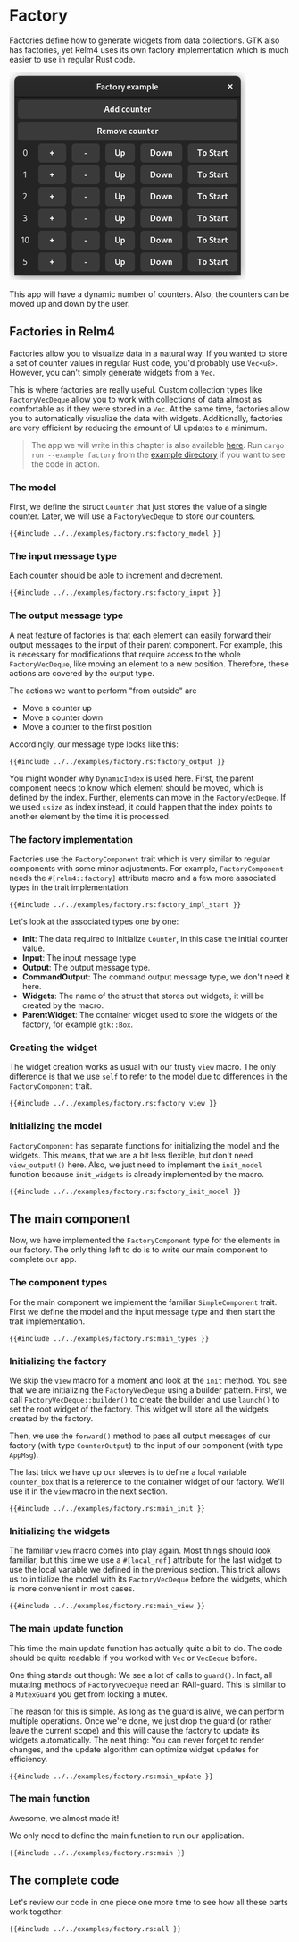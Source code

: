 # Factory

Factories define how to generate widgets from data collections. 
GTK also has factories, yet Relm4 uses its own factory implementation which is much easier to use in regular Rust code.

![App screenshot dark](../img/screenshots/factory-dark.png)

This app will have a dynamic number of counters.
Also, the counters can be moved up and down by the user.

## Factories in Relm4

Factories allow you to visualize data in a natural way.
If you wanted to store a set of counter values in regular Rust code, you'd probably use `Vec<u8>`.
However, you can't simply generate widgets from a `Vec`.

This is where factories are really useful.
Custom collection types like `FactoryVecDeque` allow you to work with collections of data almost as comfortable as if they were stored in a `Vec`.
At the same time, factories allow you to automatically visualize the data with widgets.
Additionally, factories are very efficient by reducing the amount of UI updates to a minimum.

> The app we will write in this chapter is also available [here](https://github.com/Relm4/Relm4/blob/main/examples/factory.rs).
> Run `cargo run --example factory` from the [example directory](https://github.com/Relm4/Relm4/tree/main/examples) if you want to see the code in action.

### The model

First, we define the struct `Counter` that just stores the value of a single counter.
Later, we will use a `FactoryVecDeque` to store our counters.


```rust,no_run,noplayground
{{#include ../../examples/factory.rs:factory_model }}
```

### The input message type

Each counter should be able to increment and decrement.

```rust,no_run,noplayground
{{#include ../../examples/factory.rs:factory_input }}
```

### The output message type

A neat feature of factories is that each element can easily forward their output messages to the input of their parent component.
For example, this is necessary for modifications that require access to the whole `FactoryVecDeque`, like moving an element to a new position.
Therefore, these actions are covered by the output type.

The actions we want to perform "from outside" are

+ Move a counter up
+ Move a counter down
+ Move a counter to the first position

Accordingly, our message type looks like this:

```rust,no_run,noplayground
{{#include ../../examples/factory.rs:factory_output }}
```

You might wonder why `DynamicIndex` is used here.
First, the parent component needs to know which element should be moved, which is defined by the index.
Further, elements can move in the `FactoryVecDeque`.
If we used `usize` as index instead, it could happen that the index points to another element by the time it is processed.

### The factory implementation

Factories use the `FactoryComponent` trait which is very similar to regular components with some minor adjustments.
For example, `FactoryComponent` needs the `#[relm4::factory]` attribute macro and a few more associated types in the trait implementation.

```rust,no_run,noplayground
{{#include ../../examples/factory.rs:factory_impl_start }}
```

Let's look at the associated types one by one:

+ **Init**: The data required to initialize `Counter`, in this case the initial counter value.
+ **Input**: The input message type.
+ **Output**: The output message type.
+ **CommandOutput**: The command output message type, we don't need it here.
+ **Widgets**: The name of the struct that stores out widgets, it will be created by the macro.
+ **ParentWidget**: The container widget used to store the widgets of the factory, for example `gtk::Box`.

### Creating the widget

The widget creation works as usual with our trusty `view` macro.
The only difference is that we use `self` to refer to the model due to differences in the `FactoryComponent` trait.

```rust,no_run,noplayground
{{#include ../../examples/factory.rs:factory_view }}
```

### Initializing the model

`FactoryComponent` has separate functions for initializing the model and the widgets. 
This means, that we are a bit less flexible, but don't need `view_output!()` here.
Also, we just need to implement the `init_model` function because `init_widgets` is already implemented by the macro.

```rust,no_run,noplayground
{{#include ../../examples/factory.rs:factory_init_model }}
```

## The main component

Now, we have implemented the `FactoryComponent` type for the elements in our factory.
The only thing left to do is to write our main component to complete our app.

### The component types

For the main component we implement the familiar `SimpleComponent` trait.
First we define the model and the input message type and then start the trait implementation.

```rust,no_run,noplayground
{{#include ../../examples/factory.rs:main_types }}
```

### Initializing the factory

We skip the `view` macro for a moment and look at the `init` method.
You see that we are initializing the `FactoryVecDeque` using a builder pattern.
First, we call `FactoryVecDeque::builder()` to create the builder and use `launch()` to set the root widget of the factory.
This widget will store all the widgets created by the factory.

Then, we use the `forward()` method to pass all output messages of our factory (with type `CounterOutput`)  to the input of our component (with type `AppMsg`).

The last trick we have up our sleeves is to define a local variable `counter_box` that is a reference to the container widget of our factory.
We'll use it in the `view` macro in the next section.

```rust,no_run,noplayground
{{#include ../../examples/factory.rs:main_init }}
```

### Initializing the widgets

The familiar `view` macro comes into play again.
Most things should look familiar, but this time we use a `#[local_ref]` attribute for the last widget to use the local variable we defined in the previous section.
This trick allows us to initialize the model with its `FactoryVecDeque` before the widgets, which is more convenient in most cases.

```rust,no_run,noplayground
{{#include ../../examples/factory.rs:main_view }}
```

### The main update function

This time the main update function has actually quite a bit to do.
The code should be quite readable if you worked with `Vec` or `VecDeque` before.

One thing stands out though: We see a lot of calls to `guard()`.
In fact, all mutating methods of `FactoryVecDeque` need an RAII-guard.
This is similar to a `MutexGuard` you get from locking a mutex.

The reason for this is simple.
As long as the guard is alive, we can perform multiple operations.
Once we're done, we just drop the guard (or rather leave the current scope) and this will cause the factory to update its widgets automatically.
The neat thing: You can never forget to render changes, and the update algorithm can optimize widget updates for efficiency.

```rust,no_run,noplayground
{{#include ../../examples/factory.rs:main_update }}
```

### The main function

Awesome, we almost made it!

We only need to define the main function to run our application.

```rust,no_run,noplayground
{{#include ../../examples/factory.rs:main }}
```

## The complete code

Let's review our code in one piece one more time to see how all these parts work together:

```rust,no_run,noplayground
{{#include ../../examples/factory.rs:all }}
```
